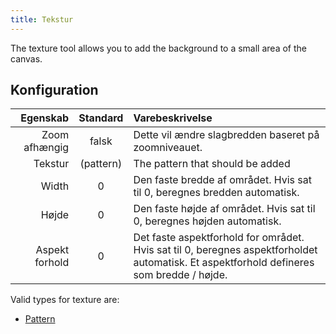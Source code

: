 ```yaml
---
title: Tekstur
---
```


The texture tool allows you to add the background to a small area of the canvas.

## Konfiguration

|       Egenskab |           Standard           | Varebeskrivelse                                                                                                                                                                          |
| -------------: | :--------------------------: | :--------------------------------------------------------------------------------------------------------------------------------------------------------------------------------------- |
|  Zoom afhængig |             falsk            | Dette vil ændre slagbredden baseret på zoomniveauet.                                                                                                                     |
|        Tekstur | (pattern) | The pattern that should be added                                                                                                                                                         |
|          Width |               0              | Den faste bredde af området. Hvis sat til 0, beregnes bredden automatisk.                                                                                |
|          Højde |               0              | Den faste højde af området. Hvis sat til 0, beregnes højden automatisk.                                                                                  |
| Aspekt forhold |               0              | Det faste aspektforhold for området. Hvis sat til 0, beregnes aspektforholdet automatisk. Et aspektforhold defineres som bredde / højde. |

Valid types for texture are:

- [Pattern](../../background#pattern)
